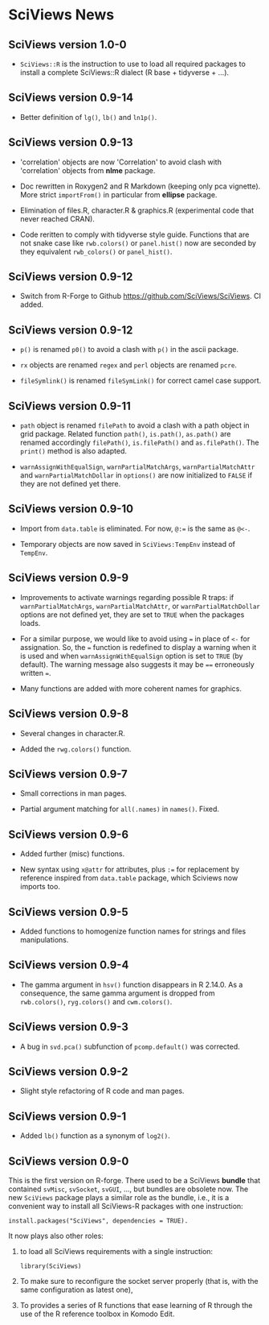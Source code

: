 # SciViews News

## SciViews version 1.0-0

* `SciViews::R` is the instruction to use to load all required packages to
  install a complete SciViews::R dialect (R base + tidyverse + ...).


## SciViews version 0.9-14

* Better definition of `lg()`, `lb()` and `ln1p()`.


## SciViews version 0.9-13

* 'correlation' objects are now 'Correlation' to avoid clash with 'correlation'
  objects from **nlme** package.

* Doc rewritten in Roxygen2 and R Markdown (keeping only pca vignette). More
  strict `importFrom()` in particular from **ellipse** package.

* Elimination of files.R, character.R & graphics.R (experimental code that never
  reached CRAN).

* Code reritten to comply with tidyverse style guide. Functions that are not
  snake case like `rwb.colors()` or `panel.hist()` now are seconded by they
  equivalent `rwb_colors()` or `panel_hist()`.


## SciViews version 0.9-12

* Switch from R-Forge to Github https://github.com/SciViews/SciViews. CI added.


## SciViews version 0.9-12

* `p()` is renamed `p0()` to avoid a clash with `p()` in the ascii package.

* `rx` objects are renamed `regex` and `perl` objects are renamed `pcre`.

* `fileSymlink()` is renamed `fileSymLink()` for correct camel case support.


## SciViews version 0.9-11

* `path` object is renamed `filePath` to avoid a clash with a path object in
  grid package. Related function `path()`, `is.path()`, `as.path()` are renamed
  accordingly `filePath()`, `is.filePath()` and `as.filePath()`. The `print()`
  method is also adapted.
  
* `warnAssignWithEqualSign`, `warnPartialMatchArgs`, `warnPartialMatchAttr` and
  `warnPartialMatchDollar` in `options()` are now initialized to `FALSE` if they
  are not defined yet there.


## SciViews version 0.9-10

* Import from `data.table` is eliminated. For now, `@:=` is the same as `@<-`.

* Temporary objects are now saved in `SciViews:TempEnv` instead of `TempEnv`.


## SciViews version 0.9-9

* Improvements to activate warnings regarding possible R traps: if
  `warnPartialMatchArgs`, `warnPartialMatchAttr`, or `warnPartialMatchDollar`
  options are not defined yet, they are set to `TRUE` when the packages loads.
  
* For a similar purpose, we would like to avoid using `=` in place of `<-` for
  assignation. So, the `=` function is redefined to display a warning when it
  is used and when `warnAssignWithEqualSign` option is set to `TRUE` (by
  default). The warning message also suggests it may be `==` erroneously written
  `=`.

* Many functions are added with more coherent names for graphics.


## SciViews version 0.9-8

* Several changes in character.R.

* Added the `rwg.colors()` function.


## SciViews version 0.9-7

* Small corrections in man pages.

* Partial argument matching for `all(.names)` in `names()`. Fixed.


## SciViews version 0.9-6

* Added further (misc) functions.

* New syntax using `x@attr` for attributes, plus `:=` for replacement by
  reference inspired from `data.table` package, which Sciviews now imports too.


## SciViews version 0.9-5

* Added functions to homogenize function names for strings and files
  manipulations.
  

## SciViews version 0.9-4

* The gamma argument in `hsv()` function disappears in R 2.14.0. As a
  consequence, the same gamma argument is dropped from `rwb.colors()`,
  `ryg.colors()` and `cwm.colors()`.


## SciViews version 0.9-3

* A bug in `svd.pca()` subfunction of `pcomp.default()` was corrected.


## SciViews version 0.9-2

* Slight style refactoring of R code and man pages.


## SciViews version 0.9-1

* Added `lb()` function as a synonym of `log2()`.


## SciViews version 0.9-0

This is the first version on R-forge. There used to be a SciViews **bundle**
that contained `svMisc`, `svSocket`, `svGUI`, ..., but bundles are obsolete now.
The new `SciViews` package plays a similar role as the bundle, i.e., it is a
convenient way to install all SciViews-R packages with one instruction:

```
install.packages("SciViews", dependencies = TRUE).
```

It now plays also other roles:

1. to load all SciViews requirements with a single instruction:
    
    ```
    library(SciViews)
    ```

2. To make sure to reconfigure the socket server properly (that is, with the
same configuration as latest one),

3. To provides a series of R functions that ease learning of R through the use
of the R reference toolbox in Komodo Edit.
